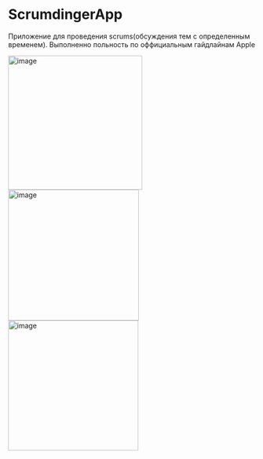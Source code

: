 # ScrumdingerApp
Приложение для проведения scrums(обсуждения тем с определенным временем). Выполненно польность по оффициальным гайдлайнам Apple

<img width="273" alt="image" src="https://user-images.githubusercontent.com/79677367/224980005-1dfaaa9e-593a-48c5-bb70-899ce7d652b3.png"> <img width="266" alt="image" src="https://user-images.githubusercontent.com/79677367/224980193-b83fbab8-86f1-4df4-8481-d8c4b9b3b6c8.png"> <img width="265" alt="image" src="https://user-images.githubusercontent.com/79677367/224980351-2cfed065-1a8e-4e2d-bedd-fee3fa3e05ea.png">

